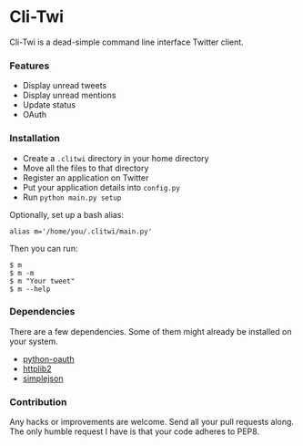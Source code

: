 # Cli-Twi

Cli-Twi is a dead-simple command line interface Twitter client.

### Features

* Display unread tweets
* Display unread mentions
* Update status
* OAuth

### Installation

* Create a `.clitwi` directory in your home directory
* Move all the files to that directory
* Register an application on Twitter
* Put your application details into `config.py`
* Run `python main.py setup`

Optionally, set up a bash alias:

    alias m='/home/you/.clitwi/main.py'

Then you can run:

    $ m
    $ m -m
    $ m "Your tweet"
    $ m --help

### Dependencies

There are a few dependencies. Some of them might already be installed on your
system.

* [python-oauth](http://github.com/leah/python-oauth/)
* [httplib2](http://code.google.com/p/httplib2/)
* [simplejson](http://code.google.com/p/simplejson/)

### Contribution

Any hacks or improvements are welcome. Send all your pull requests along. The
only humble request I have is that your code adheres to PEP8.
